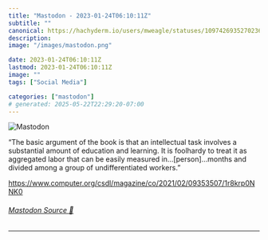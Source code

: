 ```yaml
---
title: "Mastodon - 2023-01-24T06:10:11Z"
subtitle: ""
canonical: https://hachyderm.io/users/mweagle/statuses/109742693527023692
description:
image: "/images/mastodon.png"

date: 2023-01-24T06:10:11Z
lastmod: 2023-01-24T06:10:11Z
image: ""
tags: ["Social Media"]

categories: ["mastodon"]
# generated: 2025-05-22T22:29:20-07:00
---
```

![Mastodon](/images/mastodon.png)

<p>“The basic argument of the book is that an intellectual task involves a substantial amount of education and learning. It is foolhardy to treat it as aggregated labor that can be easily measured in…[person]…months and divided among a group of undifferentiated workers.”</p><p><a href="https://www.computer.org/csdl/magazine/co/2021/02/09353507/1r8krp0NNK0" target="_blank" rel="nofollow noopener noreferrer" translate="no"><span class="invisible">https://www.</span><span class="ellipsis">computer.org/csdl/magazine/co/</span><span class="invisible">2021/02/09353507/1r8krp0NNK0</span></a></p>


###### [Mastodon Source 🐘](https://hachyderm.io/@mweagle/109742693527023692)

___
